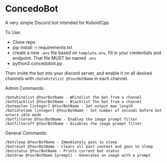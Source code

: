 # ConcedoBot
A very simple Discord bot intended for KoboldCpp

To Use:
- Clone repo
- pip install -r requirements.txt
- create a new `.env` file based on `template.env`, fill in your credentials and endpoint. That file MUST be named `.env`
- python3 concedobot.py

Then invite the bot into your discord server, and enable it on all desired channels with `/botwhitelist @YourBotName` in each channel.

Admin Commands:
```
/botwhitelist @YourBotName - Whitelist the bot from a channel
/botblacklist @YourBotName - Blacklist the bot from a channel
/botmaxlen [integer] @YourBotName - Set output max length
/botidletime [integer] @YourBotName - Set number of seconds before bot enters idle mode
/botfilteron @YourBotName - Enables the image prompt filter
/botfilteroff @YourBotName - Disables the image prompt filter
```

General Commands:
```
/botsleep @YourBotName - Immediately goes to sleep
/botreset @YourBotName - Clears all past context and goes to sleep
/botstatus @YourBotName - Prints current bot status
/botdraw @YourBotName [prompt] - Generates an image with a prompt
```